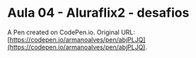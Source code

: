 # Aula 04 - Aluraflix2 - desafios

A Pen created on CodePen.io. Original URL: [https://codepen.io/armanoalves/pen/abjPLJQ](https://codepen.io/armanoalves/pen/abjPLJQ).

